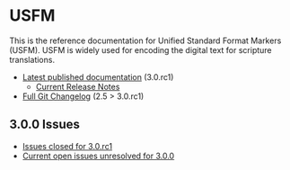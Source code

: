 # USFM

This is the reference documentation for Unified Standard Format Markers (USFM). USFM is widely used for encoding the digital text for scripture translations.

* [Latest published documentation](http://ubsicap.github.io/usfm/) (3.0.rc1)
  * [Current Release Notes](http://ubsicap.github.io/usfm/about/releasenotes.html)
* [Full Git Changelog](https://github.com/ubsicap/usfm/compare/v2.5...v3.0.rc1) (2.5 > 3.0.rc1)

## 3.0.0 Issues
* [Issues closed for 3.0.rc1](https://github.com/ubsicap/usfm/milestone/1?closed=1)
* [Current open issues unresolved for 3.0.0](https://github.com/ubsicap/usfm/milestones/3.0.rc2)
